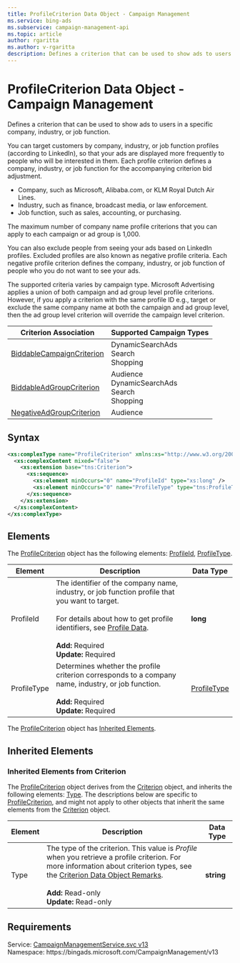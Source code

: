 ```yaml
---
title: ProfileCriterion Data Object - Campaign Management
ms.service: bing-ads
ms.subservice: campaign-management-api
ms.topic: article
author: rgaritta
ms.author: v-rgaritta
description: Defines a criterion that can be used to show ads to users in a specific company, industry, or job function.
---
```

# ProfileCriterion Data Object - Campaign Management
Defines a criterion that can be used to show ads to users in a specific company, industry, or job function. 

You can target customers by company, industry, or job function profiles (according to LinkedIn), so that your ads are displayed more frequently to people who will be interested in them. Each profile criterion defines a company, industry, or job function for the accompanying criterion bid adjustment. 
- Company, such as Microsoft, Alibaba.com, or KLM Royal Dutch Air Lines.
- Industry, such as finance, broadcast media, or law enforcement.
- Job function, such as sales, accounting, or purchasing.

The maximum number of company name profile criterions that you can apply to each campaign or ad group is 1,000. 

You can also exclude people from seeing your ads based on LinkedIn profiles. Excluded profiles are also known as negative profile criteria. Each negative profile criterion defines the company, industry, or job function of people who you do not want to see your ads. 

The supported criteria varies by campaign type. Microsoft Advertising applies a union of both campaign and ad group level profile criterions. However, if you apply a criterion with the same profile ID e.g., target or exclude the same company name at both the campaign and ad group level, then the ad group level criterion will override the campaign level criterion. 

|Criterion Association|Supported Campaign Types|
|----------|---------------|
|[BiddableCampaignCriterion](biddablecampaigncriterion.md)|DynamicSearchAds<br/>Search<br/>Shopping|
|[BiddableAdGroupCriterion](biddableadgroupcriterion.md)|Audience<br/>DynamicSearchAds<br/>Search<br/>Shopping|
|[NegativeAdGroupCriterion](negativeadgroupcriterion.md)|Audience|

## Syntax
```xml
<xs:complexType name="ProfileCriterion" xmlns:xs="http://www.w3.org/2001/XMLSchema">
  <xs:complexContent mixed="false">
    <xs:extension base="tns:Criterion">
      <xs:sequence>
        <xs:element minOccurs="0" name="ProfileId" type="xs:long" />
        <xs:element minOccurs="0" name="ProfileType" type="tns:ProfileType" />
      </xs:sequence>
    </xs:extension>
  </xs:complexContent>
</xs:complexType>
```

## <a name="elements"></a>Elements

The [ProfileCriterion](profilecriterion.md) object has the following elements: [ProfileId](#profileid), [ProfileType](#profiletype).

|Element|Description|Data Type|
|-----------|---------------|-------------|
|<a name="profileid"></a>ProfileId|The identifier of the company name, industry, or job function profile that you want to target.<br/><br/>For details about how to get profile identifiers, see [Profile Data](../guides/profile-data-files.md).<br/><br/>**Add:** Required<br/>**Update:** Required|**long**|
|<a name="profiletype"></a>ProfileType|Determines whether the profile criterion corresponds to a company name, industry, or job function.<br/><br/>**Add:** Required<br/>**Update:** Required|[ProfileType](profiletype.md)|

The [ProfileCriterion](profilecriterion.md) object has [Inherited Elements](#inheritedelements).

## <a name="inheritedelements"></a>Inherited Elements

### <a name="inheritedelementscriterion"></a>Inherited Elements from Criterion
The [ProfileCriterion](profilecriterion.md) object derives from the [Criterion](criterion.md) object, and inherits the following elements: [Type](#type). The descriptions below are specific to [ProfileCriterion](profilecriterion.md), and might not apply to other objects that inherit the same elements from the [Criterion](criterion.md) object.  

|Element|Description|Data Type|
|-----------|---------------|-------------|
|<a name="type"></a>Type|The type of the criterion. This value is *Profile* when you retrieve a profile criterion. For more information about criterion types, see the [Criterion Data Object Remarks](criterion.md#remarks).<br/><br/>**Add:** Read-only<br/>**Update:** Read-only|**string**|

## Requirements
Service: [CampaignManagementService.svc v13](https://campaign.api.bingads.microsoft.com/Api/Advertiser/CampaignManagement/v13/CampaignManagementService.svc)  
Namespace: https\://bingads.microsoft.com/CampaignManagement/v13  


